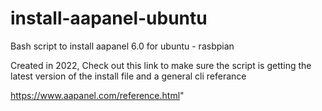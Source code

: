 # install-aapanel-ubuntu
Bash script to install aapanel 6.0 for ubuntu - rasbpian

Created in 2022, Check out this link to make sure the script is getting the latest version of the install 
file and a general cli referance

https://www.aapanel.com/reference.html"
